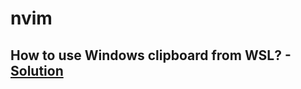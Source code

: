 # nvim


## How to use Windows clipboard from WSL? - [Solution](https://github.com/neovim/neovim/wiki/FAQ#how-to-use-the-windows-clipboard-from-wsl)
